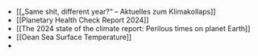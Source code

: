 - [[„Same shit, different year?“ – Aktuelles zum Klimakollaps]]
- [[Planetary Health Check Report 2024]]
- [[The 2024 state of the climate report: Perilous times on planet Earth]]
- [[Oean Sea Surface Temperature]]
-